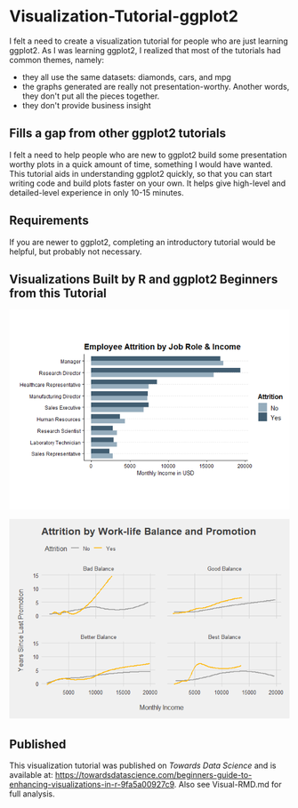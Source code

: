# Visualization-Tutorial-ggplot2
I felt a need to create a visualization tutorial for people who are just learning ggplot2. As I was learning ggplot2, I realized that most of the tutorials had common themes, namely:
* they all use the same datasets: diamonds, cars, and mpg
* the graphs generated are really not presentation-worthy. Another words, they don't put all the pieces together.
* they don't provide business insight

## Fills a gap from other ggplot2 tutorials
I felt a need to help people who are new to ggplot2 build some presentation worthy plots in a quick amount of time, something I would have wanted. This tutorial aids in understanding ggplot2 quickly, so that you can start writing code and build plots faster on your own. It helps give high-level and detailed-level experience in only 10-15 minutes.

## Requirements
If you are newer to ggplot2, completing an introductory tutorial would be helpful, but probably not necessary. 

## Visualizations Built by R and ggplot2 Beginners from this Tutorial

![Visual1](https://github.com/jlbrosnahan/Visualization-Tutorial-ggplot2/blob/master/Visual-RMD_files/figure-html/unnamed-chunk-11-1.png)

![Visual 2](https://github.com/jlbrosnahan/Visualization-Tutorial-ggplot2/blob/master/Visual-RMD_files/figure-html/unnamed-chunk-20-1.png)

## Published
This visualization tutorial was published on *Towards Data Science* and is available at: https://towardsdatascience.com/beginners-guide-to-enhancing-visualizations-in-r-9fa5a00927c9. Also see Visual-RMD.md for full analysis.
